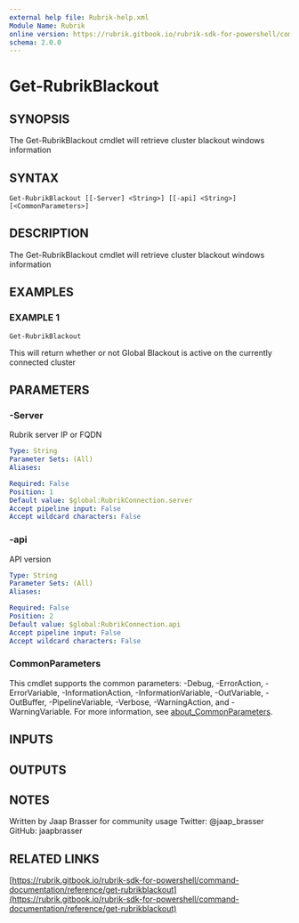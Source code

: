 ```yaml
---
external help file: Rubrik-help.xml
Module Name: Rubrik
online version: https://rubrik.gitbook.io/rubrik-sdk-for-powershell/command-documentation/reference/get-rubrikblackout
schema: 2.0.0
---
```


# Get-RubrikBlackout

## SYNOPSIS
The Get-RubrikBlackout cmdlet will retrieve cluster blackout windows information

## SYNTAX

```
Get-RubrikBlackout [[-Server] <String>] [[-api] <String>] [<CommonParameters>]
```

## DESCRIPTION
The Get-RubrikBlackout cmdlet will retrieve cluster blackout windows information

## EXAMPLES

### EXAMPLE 1
```
Get-RubrikBlackout
```

This will return whether or not Global Blackout is active on the currently connected cluster

## PARAMETERS

### -Server
Rubrik server IP or FQDN

```yaml
Type: String
Parameter Sets: (All)
Aliases:

Required: False
Position: 1
Default value: $global:RubrikConnection.server
Accept pipeline input: False
Accept wildcard characters: False
```

### -api
API version

```yaml
Type: String
Parameter Sets: (All)
Aliases:

Required: False
Position: 2
Default value: $global:RubrikConnection.api
Accept pipeline input: False
Accept wildcard characters: False
```

### CommonParameters
This cmdlet supports the common parameters: -Debug, -ErrorAction, -ErrorVariable, -InformationAction, -InformationVariable, -OutVariable, -OutBuffer, -PipelineVariable, -Verbose, -WarningAction, and -WarningVariable. For more information, see [about_CommonParameters](http://go.microsoft.com/fwlink/?LinkID=113216).

## INPUTS

## OUTPUTS

## NOTES
Written by Jaap Brasser for community usage
Twitter: @jaap_brasser
GitHub: jaapbrasser

## RELATED LINKS

[https://rubrik.gitbook.io/rubrik-sdk-for-powershell/command-documentation/reference/get-rubrikblackout](https://rubrik.gitbook.io/rubrik-sdk-for-powershell/command-documentation/reference/get-rubrikblackout)


